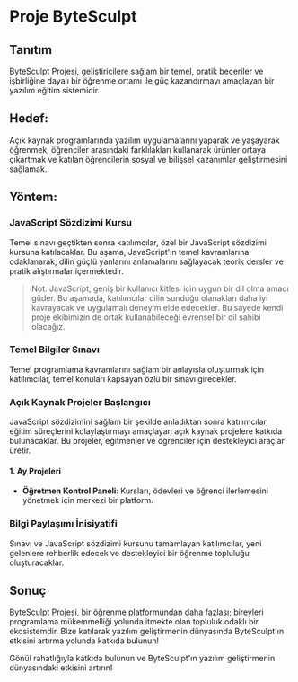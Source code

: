 # Proje ByteSculpt

## Tanıtım
ByteSculpt Projesi, geliştiricilere sağlam bir temel, pratik beceriler ve işbirliğine dayalı bir öğrenme ortamı ile güç kazandırmayı amaçlayan bir yazılım eğitim sistemidir.

## Hedef:
Açık kaynak programlarında yazılım uygulamalarını yaparak ve yaşayarak öğrenmek, öğrenciler arasındaki farklılakları kullanarak ürünler ortaya çıkartmak ve katılan öğrencilerin sosyal ve bilişsel kazanımlar geliştirmesini sağlamak.

## Yöntem:

### JavaScript Sözdizimi Kursu
Temel sınavı geçtikten sonra katılımcılar, özel bir JavaScript sözdizimi kursuna katılacaklar. Bu aşama, JavaScript'in temel kavramlarına odaklanarak, dilin güçlü yanlarını anlamalarını sağlayacak teorik dersler ve pratik alıştırmalar içermektedir.

> Not: JavaScript, geniş bir kullanıcı kitlesi için uygun bir dil olma amacı güder. Bu aşamada, katılımcılar dilin sunduğu olanakları daha iyi kavrayacak ve uygulamalı deneyim elde edecekler. Bu sayede kendi proje ekibimizin de ortak kullanabileceği evrensel bir dil sahibi olacağız.

### Temel Bilgiler Sınavı
Temel programlama kavramlarını sağlam bir anlayışla oluşturmak için katılımcılar, temel konuları kapsayan özlü bir sınavı girecekler.

### Açık Kaynak Projeler Başlangıcı
JavaScript sözdizimini sağlam bir şekilde anladıktan sonra katılımcılar, eğitim süreçlerini kolaylaştırmayı amaçlayan açık kaynak projelere katkıda bulunacaklar. Bu projeler, eğitmenler ve öğrenciler için destekleyici araçlar üretir.

#### 1. Ay Projeleri
- **Öğretmen Kontrol Paneli**: Kursları, ödevleri ve öğrenci ilerlemesini yönetmek için merkezi bir platform.

### Bilgi Paylaşımı İnisiyatifi
Sınavı ve JavaScript sözdizimi kursunu tamamlayan katılımcılar, yeni gelenlere rehberlik edecek ve destekleyici bir öğrenme topluluğu oluşturacaklar.

## Sonuç
ByteSculpt Projesi, bir öğrenme platformundan daha fazlası; bireyleri programlama mükemmelliği yolunda itmekte olan topluluk odaklı bir ekosistemdir. Bize katılarak yazılım geliştirmenin dünyasında ByteSculpt'ın etkisini artırma yolunda katkıda bulunun!

Gönül rahatlığıyla katkıda bulunun ve ByteSculpt'ın yazılım geliştirmenin dünyasındaki etkisini artırın!
